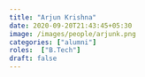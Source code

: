 ```yaml
---
title: "Arjun Krishna"
date: 2020-09-20T21:43:45+05:30
image: /images/people/arjunk.png
categories: ["alumni"]
roles:  ["B.Tech"]
draft: false
---
```

